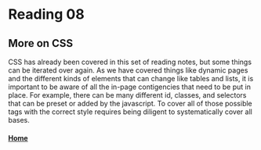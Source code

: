 # Reading 08

## More on CSS

CSS has already been covered in this set of reading notes, but some things can be iterated over again. As we have covered things like dynamic pages and the different kinds of elements that can change like tables and lists, it is important to be aware of all the in-page contigencies that need to be put in place. For example, there can be many different id, classes, and selectors that can be preset or added by the javascript. To cover all of those possible tags with the correct style requires being diligent to systematically cover all bases.





#### [Home](README.md)